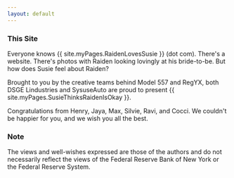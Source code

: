 ```yaml
---
layout: default
---
```


### This Site

Everyone knows {{ site.myPages.RaidenLovesSusie }} (dot com). There's a
website. There's photos with Raiden looking lovingly at his bride-to-be.
But how does Susie feel about Raiden?

Brought to you by the creative teams behind Model 557 and RegYX, both
DSGE Lindustries and SysuseAuto are proud to present
{{ site.myPages.SusieThinksRaidenIsOkay }}.

Congratulations from Henry, Jaya, Max, Silvie, Ravi, and Cocci. We
couldn't be happier for you, and we wish you all the best.

### Note

The views and well-wishes expressed are those of the authors and do not
necessarily reflect the views of the Federal Reserve Bank of New York or
the Federal Reserve System.
